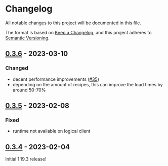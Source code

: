 # Changelog

All notable changes to this project will be documented in this file.

The format is based on [Keep a Changelog],
and this project adheres to [Semantic Versioning].

## [0.3.6] - 2023-03-10

### Changed
- decent performance improvements ([#35])
 - depending on the amount of recipes, this can improve the load times by around 50-70%

<!-- Links -->
[#35]: https://github.com/AlmostReliable/almostunified/pull/35

## [0.3.5] - 2023-02-08

### Fixed
- runtime not available on logical client

## [0.3.4] - 2023-02-04

Initial 1.19.3 release!

<!-- Links -->
[keep a changelog]: https://keepachangelog.com/en/1.0.0/
[semantic versioning]: https://semver.org/spec/v2.0.0.html

<!-- Versions -->
[0.3.6]: https://github.com/AlmostReliable/almostunified/releases/tag/v1.19.3-0.3.6-beta
[0.3.5]: https://github.com/AlmostReliable/almostunified/releases/tag/v1.19.3-0.3.5-beta
[0.3.4]: https://github.com/AlmostReliable/almostunified/releases/tag/v1.19.3-0.3.4-beta
